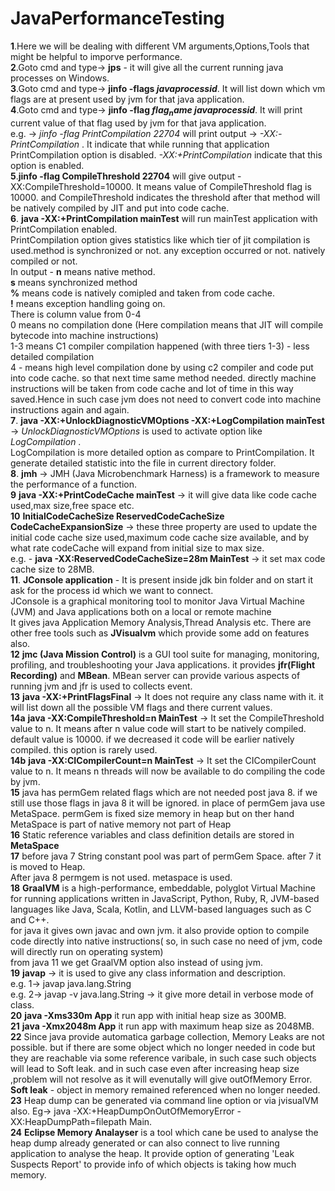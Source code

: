 # JavaPerformanceTesting
**1**.Here we will be dealing with different VM arguments,Options,Tools that might be helpful to imporve performance.
<br/>
**2**.Goto cmd and type-> **jps** - it will give all the current running java processes on Windows. 
<br/>
**3**.Goto cmd and type-> **jinfo -flags $javaprocessid$**. It will list down which vm flags are at present used by jvm for that java application.
<br/>
**4**.Goto cmd and type-> **jinfo -flag $flag_name$ $javaprocessid$**. It will print current value of that flag used by jvm for that java application.
<br/> e.g. -> _jinfo -flag PrintCompilation 22704_ will print output -> _-XX:-PrintCompilation_ . It indicate that while running that application PrintCompilation option is disabled. _-XX:+PrintCompilation_ indicate that this option is enabled.
<br/>
**5**.**jinfo -flag CompileThreshold 22704** will give output -XX:CompileThreshold=10000. It means value of CompileThreshold flag is 10000. and 
 CompileThreshold indicates the threshold after that method will be natively compiled by JIT and put into code cache.
<br/>
**6**. **java -XX:+PrintCompilation mainTest** will run mainTest application with PrintCompilation enabled. <br/> PrintCompilation option gives statistics like which tier of jit compilation is used.method is synchronized or not. any exception occurred or not. natively compiled or not.
<br/>
In output - 
**n** means native method.<br/>
**s** means synchronized method<br/>
**%** means code is natively comipled and taken from code cache.<br/>
**!** means exception handling going on.<br/>
There is column value from 0-4 <br/>
0 means no compilation done (Here compilation means that JIT will compile bytecode into machine instructions) <br/>
1-3 means C1 compiler compilation happened (with three tiers 1-3) - less detailed compilation  <br/>
4 - means high level compilation done by using c2 compiler and code put into code cache. so that next time same method needed. directly machine instructions will be taken from code cache and lot of time in this way saved.Hence in such case jvm does not need to convert code into machine instructions again and again. <br/>
**7**. **java -XX:+UnlockDiagnosticVMOptions -XX:+LogCompilation mainTest** -> _UnlockDiagnosticVMOptions_ is used to activate option like _LogCompilation_ . <br/> LogCompilation is more detailed option as compare to PrintCompilation. It generate detailed statistic into the file in current directory folder.<br/>
**8**. **jmh** -> JMH (Java Microbenchmark Harness) is a framework to measure the performance of a function. <br/>
**9** **java -XX:+PrintCodeCache mainTest** -> it will give data like code cache used,max size,free space etc.<br/>
**10** **InitialCodeCacheSize ReservedCodeCacheSize CodeCacheExpansionSize** -> these three property are used to update the initial code cache size used,maximum code cache size available, and by what rate codeCache will expand from initial size to max size.<br/>
e.g. - **java -XX:ReservedCodeCacheSize=28m MainTest** -> it set max code cache size to 28MB.<br/>
**11**. **JConsole application** - It is present inside jdk bin folder and on start it ask for the process id which we want to connect.<br/>JConsole is a graphical monitoring tool to monitor Java Virtual Machine (JVM) and Java applications both on a local or remote machine<br/>
It gives java Application Memory Analysis,Thread Analysis etc. There are other free tools such as **JVisualvm** which provide some add on features also. <br/>
**12** **jmc (Java Mission Control)** is a GUI tool suite for managing, monitoring, profiling, and troubleshooting your Java applications. it provides **jfr(Flight Recording)** and **MBean**. MBean server can provide various aspects of running jvm and jfr is used to collects event.<br/>
**13** **java -XX:+PrintFlagsFinal** -> It does not require any class name with it. it will list down all the possible VM flags and there current values.<br/>
**14a** **java -XX:CompileThreshold=n MainTest** -> It set the CompileThreshold value to n. It means after n value code will start to be natively compiled. default value is 10000. if we decreased it code will be earlier natively compiled. this option is rarely used.<br/>
**14b** **java -XX:CICompilerCount=n MainTest** -> It set the CICompilerCount value to n. It means n threads will now be available to do compiling the code by jvm.<br/>
**15** java has permGem related flags which are not needed post java 8. if we still use those flags in java 8 it will be ignored. in place of permGem java use MetaSpace. permGem is fixed size memory in heap but on ther hand MetaSpace is part of native memory not part of Heap <br/>
**16** Static reference variables and class definition details are stored in **MetaSpace**<br/>
**17** before java 7 String constant pool was part of permGem Space. after 7 it is moved to Heap. <br/>
After java 8 permgem is not used. metaspace is used. <br/>
**18** **GraalVM** is a high-performance, embeddable, polyglot Virtual Machine for running applications written in JavaScript, Python, Ruby, R, JVM-based languages like Java, Scala, Kotlin, and LLVM-based languages such as C and C++.<br/>
for java it gives own javac and own jvm. it also provide option to compile code directly into native instructions( so, in such case no need of jvm, code will directly run on operating system)<br/>
from java 11 we get GraalVM option also instead of using jvm. <br/>
**19** **javap** -> it is used to give any class information and description. <br/>
e.g. 1-> javap java.lang.String<br/>
e.g. 2-> javap -v java.lang.String -> it give more detail in verbose mode of class.<br/>
**20** **java -Xms330m App** it run app with initial heap size as 300MB.<br/>
**21** **java -Xmx2048m App** it run app with maximum heap size as 2048MB.<br/>
**22** Since java provide automatica garbage collection, Memory Leaks are not possible. but if there are some object which no longer needed in code but they are reachable via some reference varibale, in such case such objects will lead to Soft leak. and in such case even after increasing heap size ,problem will not resolve as it will evenutally will give outOfMemory Error. **Soft leak** - object in memory remained referenced when no longer needed.<br/>
**23** Heap dump can be generated via command line option or via jvisualVM also. Eg-> java -XX:+HeapDumpOnOutOfMemoryError -XX:HeapDumpPath=filepath Main.<br/>
**24** **Eclipse Memory Analayser** is a tool which cane be used to analyse the heap dump already generated or can also connect to live running application to analyse the heap. It provide option of generating 'Leak Suspects Report' to provide info of which objects is taking how much memory.<br/>



